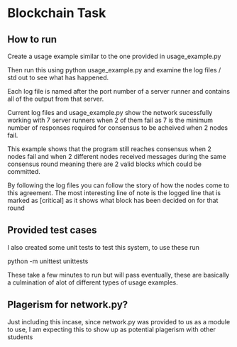 # Blockchain Task

## How to run

Create a usage example similar to the one provided in usage_example.py

Then run this using python usage_example.py and examine the log files / std out to see what has happened.

Each log file is named after the port number of a server runner and contains all of the output from that server.

Current log files and usage_example.py show the network sucessfully working with 7 server runners when 2 of them fail as 7
is the minimum number of responses required for consensus to be acheived when 2 nodes fail.

This example shows that the program still reaches consensus when 2 nodes fail and when 2 different nodes received messages
during the same consensus round meaning there are 2 valid blocks which could be committed.

By following the log files you can follow the story of how the nodes come to this agreement. The most interesting line of note is the logged line that is marked as [critical] as it shows what block has been decided on for that round

## Provided test cases

I also created some unit tests to test this system, to use these run

python -m unittest unittests

These take a few minutes to run but will pass eventually, these are basically a culmination of alot of different types
of usage examples.


## Plagerism for network.py?

Just including this incase, since network.py was provided to us as a module to use, I am expecting this to show up as potential plagerism with other students